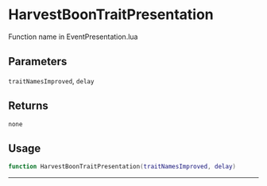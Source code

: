# HarvestBoonTraitPresentation
Function name in EventPresentation.lua
## Parameters
`traitNamesImproved`, `delay`
## Returns
`none`
## Usage
```lua
function HarvestBoonTraitPresentation(traitNamesImproved, delay)
```
---
